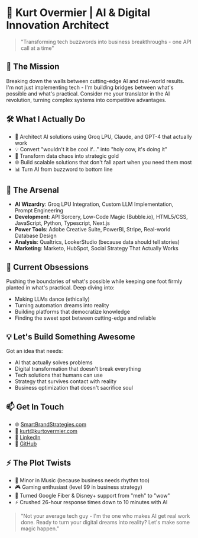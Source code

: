 # 🚀 Kurt Overmier | AI & Digital Innovation Architect

> "Transforming tech buzzwords into business breakthroughs - one API call at a time"

## 🎯 The Mission

Breaking down the walls between cutting-edge AI and real-world results. I'm not just implementing tech - I'm building bridges between what's possible and what's practical. Consider me your translator in the AI revolution, turning complex systems into competitive advantages.

## 🛠️ What I Actually Do

- 🤖 Architect AI solutions using Groq LPU, Claude, and GPT-4 that actually work
- 💡 Convert "wouldn't it be cool if..." into "holy cow, it's doing it"
- 🎯 Transform data chaos into strategic gold
- 🌐 Build scalable solutions that don't fall apart when you need them most
- 📊 Turn AI from buzzword to bottom line

## 🔧 The Arsenal

- **AI Wizardry**: Groq LPU Integration, Custom LLM Implementation, Prompt Engineering
- **Development**: API Sorcery, Low-Code Magic (Bubble.io), HTML5/CSS, JavaScript, Python, Typescript, Next.js
- **Power Tools**: Adobe Creative Suite, PowerBI, Stripe, Real-world Database Design
- **Analysis**: Qualtrics, LookerStudio (because data should tell stories)
- **Marketing**: Marketo, HubSpot, Social Strategy That Actually Works

## 🌱 Current Obsessions

Pushing the boundaries of what's possible while keeping one foot firmly planted in what's practical. Deep diving into:

- Making LLMs dance (ethically)
- Turning automation dreams into reality
- Building platforms that democratize knowledge
- Finding the sweet spot between cutting-edge and reliable

## 💡 Let's Build Something Awesome

Got an idea that needs:

- AI that actually solves problems
- Digital transformation that doesn't break everything
- Tech solutions that humans can use
- Strategy that survives contact with reality
- Business optimization that doesn't sacrifice soul

## 📫 Get In Touch

- 🌐 [SmartBrandStrategies.com](https://www.smartbrandstrategies.com)
- 📧 kurt@kurtovermier.com
- 💼 [LinkedIn](https://www.linkedin.com/in/kovermier/)
- 🐙 [GitHub](https://github.com/kovermier)

## ⚡ The Plot Twists

- 🎵 Minor in Music (because business needs rhythm too)
- 🎮 Gaming enthusiast (level 99 in business strategy)
- 🌟 Turned Google Fiber & Disney+ support from "meh" to "wow"
- ⚡ Crushed 26-hour response times down to 10 minutes with AI

> "Not your average tech guy - I'm the one who makes AI get real work done. Ready to turn your digital dreams into reality? Let's make some magic happen."
